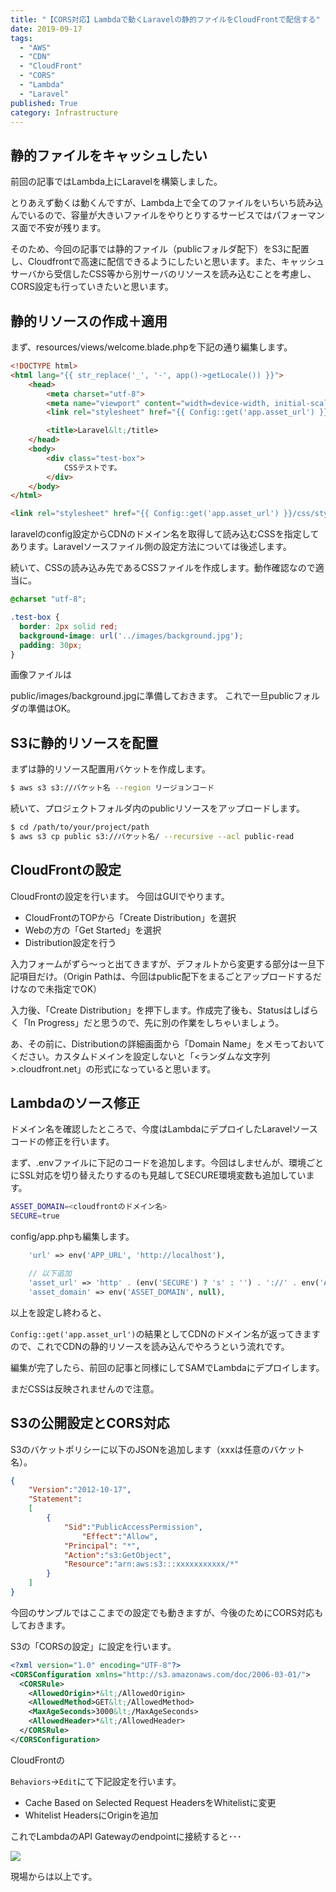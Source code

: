 ```yaml
---
title: "【CORS対応】Lambdaで動くLaravelの静的ファイルをCloudFrontで配信する"
date: 2019-09-17
tags:
  - "AWS"
  - "CDN"
  - "CloudFront"
  - "CORS"
  - "Lambda"
  - "Laravel"
published: True
category: Infrastructure
---
```

## **静的ファイルをキャッシュしたい**

前回の記事ではLambda上にLaravelを構築しました。 

とりあえず動くは動くんですが、Lambda上で全てのファイルをいちいち読み込んでいるので、容量が大きいファイルをやりとりするサービスではパフォーマンス面で不安が残ります。   

そのため、今回の記事では静的ファイル（publicフォルダ配下）をS3に配置し、Cloudfrontで高速に配信できるようにしたいと思います。また、キャッシュサーバから受信したCSS等から別サーバのリソースを読み込むことを考慮し、CORS設定も行っていきたいと思います。 

<!--more-->

## **静的リソースの作成＋適用**

まず、resources/views/welcome.blade.phpを下記の通り編集します。

```html
<!DOCTYPE html>
<html lang="{{ str_replace('_', '-', app()->getLocale()) }}">
    <head>
        <meta charset="utf-8">
        <meta name="viewport" content="width=device-width, initial-scale=1">
        <link rel="stylesheet" href="{{ Config::get('app.asset_url') }}/css/style.css">

        <title>Laravel&lt;/title>
    </head>
    <body>
        <div class="test-box">
            CSSテストです。
        </div>
    </body>
</html>

<link rel="stylesheet" href="{{ Config::get('app.asset_url') }}/css/style.css">
```

laravelのconfig設定からCDNのドメイン名を取得して読み込むCSSを指定してあります。Laravelソースファイル側の設定方法については後述します。 
  
続いて、CSSの読み込み先であるCSSファイルを作成します。動作確認なので適当に。 

```css
@charset "utf-8";

.test-box {
  border: 2px solid red;
  background-image: url('../images/background.jpg');
  padding: 30px;
}
```

画像ファイルは

<span class="marker">public/images/background.jpg</span>に準備しておきます。 これで一旦publicフォルダの準備はOK。 

## **S3に静的リソースを配置**

まずは静的リソース配置用バケットを作成します。 

```bash
$ aws s3 s3://バケット名 --region リージョンコード
```

続いて、プロジェクトフォルダ内のpublicリソースをアップロードします。 

```bash
$ cd /path/to/your/project/path
$ aws s3 cp public s3://バケット名/ --recursive --acl public-read
```

## **CloudFrontの設定**

CloudFrontの設定を行います。 今回はGUIでやります。 

  * CloudFrontのTOPから「Create&nbsp;Distribution」を選択
  * Webの方の「Get&nbsp;Started」を選択
  * Distribution設定を行う
  
入力フォームがずら〜っと出てきますが、デフォルトから変更する部分は一旦下記項目だけ。（Origin Pathは、今回はpublic配下をまるごとアップロードするだけなので未指定でOK）

入力後、「Create Distribution」を押下します。作成完了後も、Statusはしばらく「In&nbsp;Progress」だと思うので、先に別の作業をしちゃいましょう。 

あ、その前に、Distributionの詳細画面から「Domain&nbsp;Name」をメモっておいてください。カスタムドメインを設定しないと「<ランダムな文字列>.cloudfront.net」の形式になっていると思います。 

## **Lambdaのソース修正**

ドメイン名を確認したところで、今度はLambdaにデプロイしたLaravelソースコードの修正を行います。 
  
まず、.envファイルに下記のコードを追加します。今回はしませんが、環境ごとにSSL対応を切り替えたりするのも見越してSECURE環境変数も追加しています。   

```bash
ASSET_DOMAIN=<cloudfrontのドメイン名>
SECURE=true
```

config/app.phpも編集します。   

```php
    'url' => env('APP_URL', 'http://localhost'),

    // 以下追加
    'asset_url' => 'http' . (env('SECURE') ? 's' : '') . '://' . env('ASSET_DOMAIN'),
    'asset_domain' => env('ASSET_DOMAIN', null),
```
    
以上を設定し終わると、

`Config::get('app.asset_url')`の結果としてCDNのドメイン名が返ってきますので、これでCDNの静的リソースを読み込んでやろうという流れです。   
  
編集が完了したら、前回の記事と同様にしてSAMでLambdaにデプロイします。   

まだCSSは反映されませんので注意。   

## **S3の公開設定とCORS対応**

S3のバケットポリシーに以下のJSONを追加します（xxxは任意のバケット名）。 

```json
{
    "Version":"2012-10-17",
    "Statement":
    [
        {
            "Sid":"PublicAccessPermission",
                "Effect":"Allow",
            "Principal": "*",
            "Action":"s3:GetObject",
            "Resource":"arn:aws:s3:::xxxxxxxxxxx/*"
        }
    ]
}
```

今回のサンプルではここまでの設定でも動きますが、今後のためにCORS対応もしておきます。 
  
S3の「CORSの設定」に設定を行います。   

```xml
<?xml version="1.0" encoding="UTF-8"?>
<CORSConfiguration xmlns="http://s3.amazonaws.com/doc/2006-03-01/">
  <CORSRule>
    <AllowedOrigin>*&lt;/AllowedOrigin>
    <AllowedMethod>GET&lt;/AllowedMethod>
    <MaxAgeSeconds>3000&lt;/MaxAgeSeconds>
    <AllowedHeader>*&lt;/AllowedHeader>
  </CORSRule>
</CORSConfiguration>
```

CloudFrontの

`Behaviors`->`Edit`にて下記設定を行います。   

  * <span class="marker">Cache&nbsp;Based&nbsp;on&nbsp;Selected&nbsp;Request&nbsp;Headers</span>を<span class="marker">Whitelist</span>に変更
  * <span class="marker">Whitelist&nbsp;Headers</span>に<span class="marker">Origin</span>を追加
  
これでLambdaのAPI&nbsp;Gatewayのendpointに接続すると･･･ 

![](../../../../gridsome-theme/src/assets/images/old/wordpress/static-via-cdn.png)

現場からは以上です。
